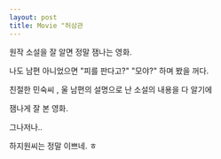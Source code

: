 ```yaml
---
layout: post
title: Movie "허삼관
---
```


원작 소설을 잘 알면 정말 잼나는 영화.

나도 남편 아니었으면 "피를 판다고?" "모야?" 하며 봤을 꺼다.

친절한 민숙씨 , 울 남편의 설명으로 난 소설의 내용을 다 알기에

잼나게 잘 본 영화.

그나저나..

하지원씨는 정말 이쁘네. ㅎ


